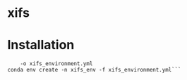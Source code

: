 # xifs
# Installation
```curl \   https://raw.githubusercontent.com/nanahocke/xifs/master/environment.yml \
    -o xifs_environment.yml
conda env create -n xifs_env -f xifs_environment.yml```
